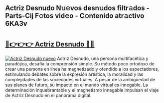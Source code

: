 ## Actriz Desnudo N𝚞𝚎vos desn𝚞dos filtr𝚊dos - Parts-Cij F𝚘tos vid𝚎o - C𝚘ntenido atr𝚊ctivo 6KA3v

# <h2><a href="http://mb6y9wv.tromn.icu/?c=Actriz+Desnudo">🔗👉👉👉 Actriz Desnudo 🔗🔗</a></h2>

[![Actriz Desnudo nuevo](https://i.imgur.com/pEAQMta.gif)](http://mb6y9wv.tromn.icu/?c=Actriz+Desnudo)
Actriz Desnudo, una persona multifacética y paradójica, desafía la comprensión simple. Su método poco ortodoxo de crear una persona en línea ha magnetizado y ofendido a los espectadores, estimulando debates sobre la expresión artística, la moralidad y las complejidades de las sociedades virtuales. A pesar de la ambigüedad de sus planes de futuro, su impacto en el mundo virtual es innegable. La determinación inquebrantable y el magnetismo innegable impulsan el viaje de Actriz Desnudo en el panorama digital.
